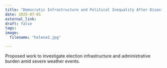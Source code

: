 ```yaml
---
title: "Democratic Infrastructure and Political Inequality After Disaster"
date: 2025-07-01
external_link: 
draft: false
tags:
image: 
  filename: "helene2.jpg"

---
```


Proposed work to investigate election infrastructure and administrative burden amid severe weather events. 

<!--more-->
